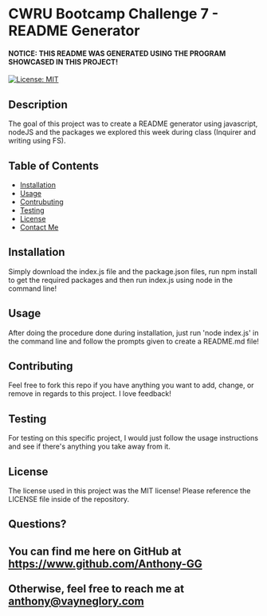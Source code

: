 
# CWRU Bootcamp Challenge 7 - README Generator

#### NOTICE: THIS README WAS GENERATED USING THE PROGRAM SHOWCASED IN THIS PROJECT!

[![License: MIT](https://img.shields.io/badge/License-MIT-yellow.svg)](https://opensource.org/licenses/MIT)
    
## Description
    
The goal of this project was to create a README generator using javascript, nodeJS and the packages we explored this week during class (Inquirer and writing using FS). 

## Table of Contents

- [Installation](#installation)
- [Usage](#usage)
- [Contrubuting](#contributing)
- [Testing](#testing)
- [License](#license)
- [Contact Me](#questions)

## Installation

Simply download the index.js file and the package.json files, run npm install to get the required packages and then run index.js using node in the command line!

## Usage

After doing the procedure done during installation, just run 'node index.js' in the command line and follow the prompts given to create a README.md file!

## Contributing

Feel free to fork this repo if you have anything you want to add, change, or remove in regards to this project. I love feedback!

## Testing

For testing on this specific project, I would just follow the usage instructions and see if there's anything you take away from it.

## License

The license used in this project was the MIT license! Please reference the LICENSE file inside of the repository.

## Questions?

You can find me here on GitHub at https://www.github.com/Anthony-GG <br><br>
Otherwise, feel free to reach me at anthony@vayneglory.com
---
